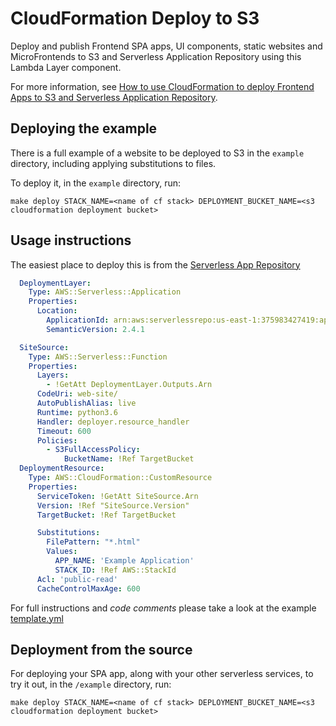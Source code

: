 # CloudFormation Deploy to S3

Deploy and publish Frontend SPA apps, UI components, static websites and MicroFrontends to S3 and Serverless Application Repository using this Lambda Layer component.

For more information, see [How to use CloudFormation to deploy Frontend Apps to S3 and Serverless Application Repository](https://serverless.pub/deploy-frontend-to-s3-and-sar/).

## Deploying the example

There is a full example of a website to be deployed to S3 in the `example` directory, including applying substitutions to files.

To deploy it, in the `example` directory, run:

`make deploy STACK_NAME=<name of cf stack> DEPLOYMENT_BUCKET_NAME=<s3 cloudformation deployment bucket>`

## Usage instructions

The easiest place to deploy this is from the [Serverless App Repository](https://serverlessrepo.aws.amazon.com/applications/arn:aws:serverlessrepo:us-east-1:375983427419:applications~deploy-to-s3)

```yml
  DeploymentLayer:
    Type: AWS::Serverless::Application
    Properties:
      Location:
        ApplicationId: arn:aws:serverlessrepo:us-east-1:375983427419:applications/deploy-to-s3
        SemanticVersion: 2.4.1

  SiteSource:
    Type: AWS::Serverless::Function
    Properties:
      Layers:
        - !GetAtt DeploymentLayer.Outputs.Arn
      CodeUri: web-site/
      AutoPublishAlias: live
      Runtime: python3.6
      Handler: deployer.resource_handler
      Timeout: 600
      Policies:
        - S3FullAccessPolicy:
            BucketName: !Ref TargetBucket
  DeploymentResource:
    Type: AWS::CloudFormation::CustomResource
    Properties:
      ServiceToken: !GetAtt SiteSource.Arn
      Version: !Ref "SiteSource.Version"
      TargetBucket: !Ref TargetBucket

      Substitutions:
        FilePattern: "*.html"
        Values:
          APP_NAME: 'Example Application'
          STACK_ID: !Ref AWS::StackId
      Acl: 'public-read'
      CacheControlMaxAge: 600
```

For full instructions and *code comments* please take a look at the example [template.yml](example/template.yml)

## Deployment from the source

For deploying your SPA app, along with your other serverless services, to try it out, in the `/example` directory, run:

`make deploy STACK_NAME=<name of cf stack> DEPLOYMENT_BUCKET_NAME=<s3 cloudformation deployment bucket>`
